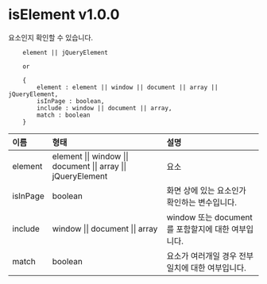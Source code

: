 # isElement v1.0.0
요소인지 확인할 수 있습니다.

````
    element || jQueryElement

    or

    {
        element : element || window || document || array || jQueryElement,
        isInPage : boolean,
        include : window || document || array,
        match : boolean
    }
````

이름 | 형태 | 설명
| :-- | :-- | :-- |
element | element \|\| window \|\| document \|\| array \|\| jQueryElement | 요소
isInPage | boolean | 화면 상에 있는 요소인가 확인하는 변수입니다.
include | window \|\| document \|\| array | window 또는 document를 포함할지에 대한 여부입니다.
match | boolean | 요소가 여러개일 경우 전부일치에 대한 여부입니다.